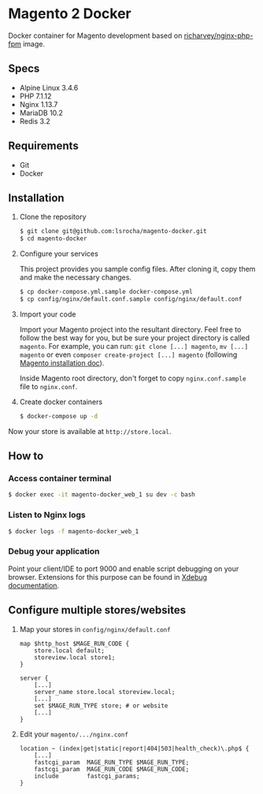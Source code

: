 # Magento 2 Docker

Docker container for Magento development based on [richarvey/nginx-php-fpm](https://hub.docker.com/r/richarvey/nginx-php-fpm/) image.

## Specs
- Alpine Linux 3.4.6
- PHP 7.1.12
- Nginx 1.13.7
- MariaDB 10.2
- Redis 3.2

## Requirements
- Git
- Docker

## Installation

1. Clone the repository

    ```sh
    $ git clone git@github.com:lsrocha/magento-docker.git
    $ cd magento-docker
    ```

2. Configure your services

    This project provides you sample config files. After cloning it, copy them and make the necessary changes.

    ```sh
    $ cp docker-compose.yml.sample docker-compose.yml
    $ cp config/nginx/default.conf.sample config/nginx/default.conf
    ```

3. Import your code

    Import your Magento project into the resultant directory. Feel free to follow the best way for you, but be sure your project directory is called `magento`. For example, you can run: `git clone [...] magento`, `mv [...] magento` or even `composer create-project [...] magento` (following [Magento installation doc](https://devdocs.magento.com/guides/v2.2/install-gde/composer.html)).

    Inside Magento root directory, don't forget to copy `nginx.conf.sample` file to `nginx.conf`.

4. Create docker containers

    ```sh
    $ docker-compose up -d
    ```

Now your store is available at `http://store.local`.

## How to

### Access container terminal

```sh
$ docker exec -it magento-docker_web_1 su dev -c bash
```

### Listen to Nginx logs

```sh
$ docker logs -f magento-docker_web_1
```

### Debug your application

Point your client/IDE to port 9000 and enable script debugging on your browser. Extensions for this purpose can be found in [Xdebug documentation](https://xdebug.org/docs/remote).

## Configure multiple stores/websites

1. Map your stores in `config/nginx/default.conf`

    ```nginx
    map $http_host $MAGE_RUN_CODE {
        store.local default;
        storeview.local store1;
    }

    server {
        [...]
        server_name store.local storeview.local;
        [...]
        set $MAGE_RUN_TYPE store; # or website
        [...]
    }
    ```

2. Edit your `magento/.../nginx.conf`

    ```nginx
    location ~ (index|get|static|report|404|503|health_check)\.php$ {
        [...]
        fastcgi_param  MAGE_RUN_TYPE $MAGE_RUN_TYPE;
        fastcgi_param  MAGE_RUN_CODE $MAGE_RUN_CODE;
        include        fastcgi_params;
    }
    ```
